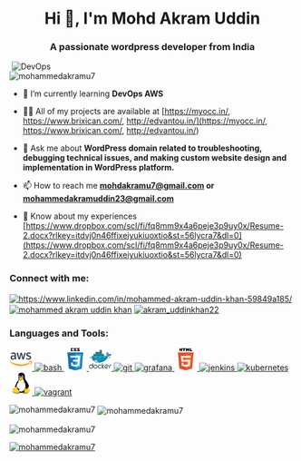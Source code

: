 <h1 align="center">Hi 👋, I'm Mohd Akram Uddin</h1>
<h3 align="center">A passionate wordpress developer from India</h3>

<img align="right" alt="DevOps" width="500" src="https://cdn.hashnode.com/res/hashnode/image/upload/v1679340545003/04ef510f-3ef1-40b7-b319-a233ee20d661.gif" >

<p align="left"> <img src="https://komarev.com/ghpvc/?username=mohammedakramu7&label=Profile%20views&color=0e75b6&style=flat" alt="mohammedakramu7" /> </p>


- 🌱 I’m currently learning **DevOps AWS**

- 👨‍💻 All of my projects are available at [https://myocc.in/, https://www.brixican.com/, http://edvantou.in/](https://myocc.in/, https://www.brixican.com/, http://edvantou.in/)

- 💬 Ask me about **WordPress domain related to troubleshooting, debugging technical issues, and making custom website design and implementation in WordPress platform.**

- 📫 How to reach me **mohdakramu7@gmail.com or mohammedakramuddin23@gmail.com**

- 📄 Know about my experiences [https://www.dropbox.com/scl/fi/fq8mm9x4a6peje3p9uy0x/Resume-2.docx?rlkey=itdvj0n46ffixeiyukiuoxtio&st=56lycra7&dl=0](https://www.dropbox.com/scl/fi/fq8mm9x4a6peje3p9uy0x/Resume-2.docx?rlkey=itdvj0n46ffixeiyukiuoxtio&st=56lycra7&dl=0)

<h3 align="left">Connect with me:</h3>
<p align="left">
<a href="https://linkedin.com/in/https://www.linkedin.com/in/mohammed-akram-uddin-khan-59849a185/" target="blank"><img align="center" src="https://raw.githubusercontent.com/rahuldkjain/github-profile-readme-generator/master/src/images/icons/Social/linked-in-alt.svg" alt="https://www.linkedin.com/in/mohammed-akram-uddin-khan-59849a185/" height="30" width="40" /></a>
<a href="https://fb.com/mohammed akram uddin khan" target="blank"><img align="center" src="https://raw.githubusercontent.com/rahuldkjain/github-profile-readme-generator/master/src/images/icons/Social/facebook.svg" alt="mohammed akram uddin khan" height="30" width="40" /></a>
<a href="https://instagram.com/akram_uddinkhan22" target="blank"><img align="center" src="https://raw.githubusercontent.com/rahuldkjain/github-profile-readme-generator/master/src/images/icons/Social/instagram.svg" alt="akram_uddinkhan22" height="30" width="40" /></a>
</p>

<h3 align="left">Languages and Tools:</h3>
<p align="left"> <a href="https://aws.amazon.com" target="_blank" rel="noreferrer"> <img src="https://raw.githubusercontent.com/devicons/devicon/master/icons/amazonwebservices/amazonwebservices-original-wordmark.svg" alt="aws" width="40" height="40"/> </a> <a href="https://www.gnu.org/software/bash/" target="_blank" rel="noreferrer"> <img src="https://www.vectorlogo.zone/logos/gnu_bash/gnu_bash-icon.svg" alt="bash" width="40" height="40"/> </a> <a href="https://www.w3schools.com/css/" target="_blank" rel="noreferrer"> <img src="https://raw.githubusercontent.com/devicons/devicon/master/icons/css3/css3-original-wordmark.svg" alt="css3" width="40" height="40"/> </a> <a href="https://www.docker.com/" target="_blank" rel="noreferrer"> <img src="https://raw.githubusercontent.com/devicons/devicon/master/icons/docker/docker-original-wordmark.svg" alt="docker" width="40" height="40"/> </a> <a href="https://git-scm.com/" target="_blank" rel="noreferrer"> <img src="https://www.vectorlogo.zone/logos/git-scm/git-scm-icon.svg" alt="git" width="40" height="40"/> </a> <a href="https://grafana.com" target="_blank" rel="noreferrer"> <img src="https://www.vectorlogo.zone/logos/grafana/grafana-icon.svg" alt="grafana" width="40" height="40"/> </a> <a href="https://www.w3.org/html/" target="_blank" rel="noreferrer"> <img src="https://raw.githubusercontent.com/devicons/devicon/master/icons/html5/html5-original-wordmark.svg" alt="html5" width="40" height="40"/> </a> <a href="https://www.jenkins.io" target="_blank" rel="noreferrer"> <img src="https://www.vectorlogo.zone/logos/jenkins/jenkins-icon.svg" alt="jenkins" width="40" height="40"/> </a> <a href="https://kubernetes.io" target="_blank" rel="noreferrer"> <img src="https://www.vectorlogo.zone/logos/kubernetes/kubernetes-icon.svg" alt="kubernetes" width="40" height="40"/> </a> <a href="https://www.linux.org/" target="_blank" rel="noreferrer"> <img src="https://raw.githubusercontent.com/devicons/devicon/master/icons/linux/linux-original.svg" alt="linux" width="40" height="40"/> </a> <a href="https://www.vagrantup.com/" target="_blank" rel="noreferrer"> <img src="https://www.vectorlogo.zone/logos/vagrantup/vagrantup-icon.svg" alt="vagrant" width="40" height="40"/> </a> </p>

<p><img align="left" src="https://github-readme-stats.vercel.app/api/top-langs?username=mohammedakramu7&show_icons=true&locale=en&layout=compact" alt="mohammedakramu7" /></p>

<p>&nbsp;<img align="center" src="https://github-readme-stats.vercel.app/api?username=mohammedakramu7&show_icons=true&locale=en" alt="mohammedakramu7" /></p>

<p><img align="center" src="https://github-readme-streak-stats.herokuapp.com/?user=mohammedakramu7&" alt="mohammedakramu7" /></p>
<p align="left"> <a href="https://github.com/ryo-ma/github-profile-trophy"><img src="https://github-profile-trophy.vercel.app/?username=mohammedakramu7" alt="mohammedakramu7" /></a> </p>

